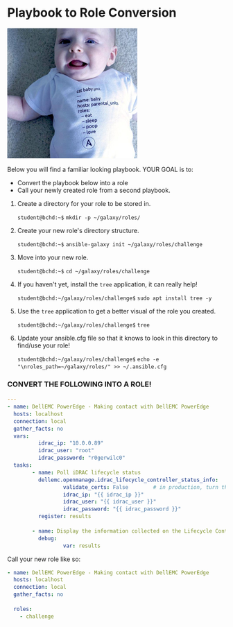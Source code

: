# Playbook to Role Conversion


<img src="https://github.com/csfeeser/ansible_essentials/blob/main/data/ansiblebaby.jpg?raw=true" width="300"/>


Below you will find a familiar looking playbook. YOUR GOAL is to:
- Convert the playbook below into a role
- Call your newly created role from a second playbook.

1. Create a directory for your role to be stored in.

    `student@bchd:~$` `mkdir -p ~/galaxy/roles/`
    
0. Create your new role's directory structure.

    `student@bchd:~$` `ansible-galaxy init ~/galaxy/roles/challenge`
    
0. Move into your new role.

    `student@bchd:~$` `cd ~/galaxy/roles/challenge`

0. If you haven't yet, install the `tree` application, it can really help!

    `student@bchd:~/galaxy/roles/challenge$` `sudo apt install tree -y`
    
0. Use the `tree` application to get a better visual of the role you created.

    `student@bchd:~/galaxy/roles/challenge$` `tree`
    
0. Update your ansible.cfg file so that it knows to look in this directory to find/use your role!

    `student@bchd:~/galaxy/roles/challenge$` `echo -e "\nroles_path=~/galaxy/roles/" >> ~/.ansible.cfg`
    
### CONVERT THE FOLLOWING INTO A ROLE!

```yaml
---
- name: DellEMC PowerEdge - Making contact with DellEMC PowerEdge
  hosts: localhost
  connection: local
  gather_facts: no
  vars:
          idrac_ip: "10.0.0.89"
          idrac_user: "root"
          idrac_password: "r0gerwilc0"
  tasks:
        - name: Poll iDRAC lifecycle status
          dellemc.openmanage.idrac_lifecycle_controller_status_info:
                  validate_certs: False        # in production, turn this to True
                  idrac_ip: "{{ idrac_ip }}"
                  idrac_user: "{{ idrac_user }}"
                  idrac_password: "{{ idrac_password }}"
          register: results

        - name: Display the information collected on the Lifecycle Controller
          debug:
                  var: results
```

Call your new role like so:

```yaml
- name: DellEMC PowerEdge - Making contact with DellEMC PowerEdge
  hosts: localhost
  connection: local
  gather_facts: no

  roles:
    - challenge
```
